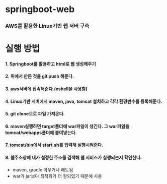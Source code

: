 # springboot-web
### AWS를 활용한 Linux기반 웹 서버 구축

# 실행 방법

#### 1. Springboot를 활용하고 html로 웹 생성해주기
#### 2. 위에서 만든 것을 git push 해준다.
#### 3. aws서버에 접속해준다.(xshell을 사용함)
#### 4. Linux기반 서버에서 maven, java, tomcat 설치하고 각각 환경변수를 등록해준다.
#### 5. git clone으로 파일 가져온다.
#### 6. maven실행하면 target폴더에 war파일이 생긴다. 그 war파일을 tomcat/webapps폴더에 붙여넣는다.
#### 7. tomcat/bin에서 start.sh를 입력해 실행시켜준다.
#### 8. 웹주소창에 내가 설정한 주소를 검색해 웹 서비스가 실행되는지 확인한다.

* maven, gradle 아무거나 해도됨
* war가 jar보다 최적화가 더 잘되있기 때문에 사용
